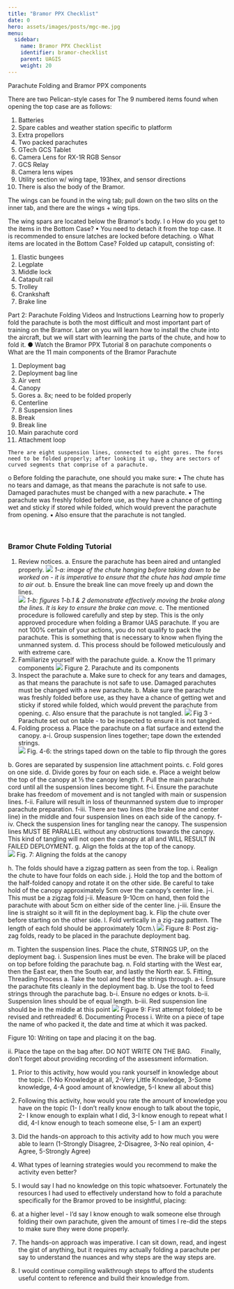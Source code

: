 ```yaml
---
title: "Bramor PPX Checklist"
date: 0
hero: assets/images/posts/mgc-me.jpg
menu:
  sidebar:
    name: Bramor PPX Checklist
    identifier: bramor-checklist
    parent: UAGIS
    weight: 20
---
```


Parachute Folding and Bramor PPX components

There are two Pelican-style cases for 
The 9 numbered items found when opening the top case are as follows:
1.	Batteries 
2.	Spare cables and weather station specific to platform
3.	Extra propellors 
4.	Two packed parachutes
5.	GTech GCS Tablet
6.	Camera Lens for RX-1R RGB Sensor
7.	GCS Relay
8.	Camera lens wipes
9.	Utility section w/ wing tape, 193hex, and sensor directions
10.	 There is also the body of the Bramor.

The wings can be found in the wing tab; pull down on the two slits on the inner tab, and there are the wings + wing tips.

The wing spars are located below the Bramor's body. I
o	How do you get to the items in the Bottom Case?
▪	You need to detach it from the top case. It is recommended to ensure latches are locked before detaching.
o	What items are located in the Bottom Case?
Folded up catapult, consisting of:
1.	Elastic bungees
2.	Legplate
3.	Middle lock
4.	Catapult rail
5.	Trolley
6.	Crankshaft
7.	Brake line

Part 2: Parachute Folding Videos and Instructions
Learning how to properly fold the parachute is both the most difficult and most important part of training on the Bramor. Later on you will learn how to install the chute into the aircraft, but we will start with learning the parts of the chute, and how to fold it.
●	Watch the Bramor PPX Tutorial 8 on parachute components
o	What are the 11 main components of the Bramor Parachute
1.	Deployment bag
2.	Deployment bag line
3.	Air vent
4.	Canopy
5.	Gores
a.	8x; need to be folded properly
6.	Centerline
7.	8 Suspension lines
8.	Break
9.	Break line
10.	 Main parachute cord
11.	 Attachment loop

	There are eight suspension lines, connected to eight gores. The fores need to be folded properly; after looking it up, they are sectors of curved segments that comprise of a parachute. 
o	Before folding the parachute, one should you make sure:
▪	The chute has no tears and damage, as that means the parachute is not safe to use. Damaged parachutes must be changed with a new parachute. 
▪	The parachute was freshly folded before use, as they have a chance of getting wet and sticky if stored while folded, which would prevent the parachute from opening.
▪	 Also ensure that the parachute is not tangled.



 
### Bramor Chute Folding Tutorial
1.	Review notices. 
a.	Ensure the parachute has been aired and untangled properly. 
![](1.png)
_1-a: image of the chute hanging before taking down to be worked on - it is imperative to ensure that the chute has had ample time to air out._
b.	Ensure the break line can move freely up and down the lines.  
![](2.png)
_1-b: figures 1-b.1 & 2 demonstrate effectively moving the brake along the lines. It is key to ensure the brake can move._
c.	The mentioned procedure is followed carefully and step by step. This is the only approved procedure when folding a Bramor UAS parachute. If you are not 100% certain of your actions, you do not qualify to pack the parachute. This is something that is necessary to know when flying the unmanned system.
d.	This process should be followed meticulously and with extreme care.
2.	Familiarize yourself with the parachute guide.
a.	Know the 11 primary components 
![](3.png)
Figure 2. Parachute and its components 
3.	Inspect the parachute
a.	Make sure to check for any tears and damages, as that means the parachute is not safe to use. Damaged parachutes must be changed with a new parachute. 
b.	Make sure the parachute was freshly folded before use, as they have a chance of getting wet and sticky if stored while folded, which would prevent the parachute from opening.
c.	 Also ensure that the parachute is not tangled.
 ![](4.png)
Fig 3 - Parachute set out on table - to be inspected to ensure it is not tangled.
4.	Folding process
a.	Place the parachute on a flat surface and extend the canopy. 
a-i.	Group suspension lines together; tape down the extended strings.    
![](5.png)
Fig. 4-6: the strings taped down on the table to flip through the gores

b.	Gores are separated by suspension line attachment points.
c.	Fold gores on one side.
d.	Divide gores by four on each side.
e.	Place a weight below the top of the canopy at ⅓ the canopy length.
f.	Pull the main parachute cord until all the suspension lines become tight.
f-i.	Ensure the parachute brake has freedom of movement and is not tangled with main or suspension lines. 
f-ii.	Failure will result in loss of theunmanned system due to improper parachute preparation.
f-iii.	There are two lines (the brake line and center line) in the middle and four suspension lines on each side of the canopy.
f-iv.	Check the suspension lines for tangling near the canopy. The suspension lines MUST BE PARALLEL without any obstructions towards the canopy. This kind of tangling will not open the canopy at all and WILL RESULT IN FAILED DEPLOYMENT.
g.	Align the folds at the top of the canopy.  
![](6.png)
Fig. 7: Aligning the folds at the canopy

h.	The folds should have a zigzag pattern as seen from the top.
i.	Realign the chute to have four folds on each side.
j.	Hold the top and the bottom of the half-folded canopy and rotate it on the other side. Be careful to take hold of the canopy approximately 5cm over the canopy’s center line.
j-i.	This must be a zigzag fold
j-ii.	Measure 9-10cm on hand, then fold the parachute with about 5cm on either side of the center line.
j-iii.	Ensure the line is straight so it will fit in the deployment bag.
k.	Flip the chute over before starting on the other side.
l.	Fold vertically in a zig-zag pattern. The length of each fold should be approximately 10cm.\ 
![](7.png)
Figure 8: Post zig-zag folds, ready to be placed in the parachute deployment bag.

m.	Tighten the suspension lines. Place the chute, STRINGS UP, on the deployment bag.
i.	Suspension lines must be even. The brake will be placed on top before folding the parachute bag.
n.	Fold starting with the West ear, then the East ear, then the South ear, and lastly the North ear. 
5.	Fitting, Threading Process
a.	Take the tool and feed the strings through.
a-i.	Ensure the parachute fits cleanly in the deployment bag.
b.	Use the tool to feed strings through the parachute bag.
b-i.	Ensure no edges or knots.
b-ii.	Suspension lines should be of equal length.
b-iii.	Red suspension line should be in the middle at this point 
![](8.png)
Figure 9: First attempt folded; to be revised and rethreaded!
6.	Documenting Process 
i.	Write on a piece of tape the name of who packed it, the date and time at which it was packed.
  
Figure 10: Writing on tape and placing it on the bag.

ii.	Place the tape on the bag after. DO NOT WRITE ON THE BAG.
 
Finally, don’t forget about providing recording of the assessment information.
1.	Prior to this activity, how would you rank yourself in knowledge about the topic. (1-No Knowledge at all, 2-Very Little Knowledge, 3-Some knowledge, 4-A good amount of knowledge, 5-I knew all about this)
2.	Following this activity, how would you rate the amount of knowledge you have on the topic (1- I don’t really know enough to talk about the topic, 2- I know enough to explain what I did, 3-I know enough to repeat what I did, 4-I know enough to teach someone else, 5- I am an expert)
3.	Did the hands-on approach to this activity add to how much you were able to learn (1-Strongly Disagree, 2-Disagree, 3-No real opinion, 4-Agree, 5-Strongly Agree)
4.	What types of learning strategies would you recommend to make the activity even better?

1.	I would say I had no knowledge on this topic whatsoever. Fortunately the resources I had used to effectively understand how to fold a parachute specifically for the Bramor proved to be insightful, placing:
2.	at a higher level - I’d say I know enough to walk someone else through folding their own parachute, given the amount of times I re-did the steps to make sure they were done properly. 
3.	The hands-on approach was imperative. I can sit down, read, and ingest the gist of anything, but it requires my actually folding a parachute per say to understand the nuances and why steps are the way steps are.
4.	I would continue compiling walkthrough steps to afford the students useful content to reference and build their knowledge from.

 

